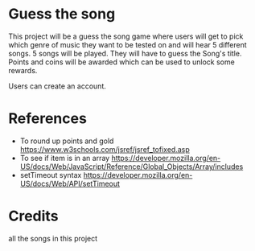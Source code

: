 # Guess the song
This project will be a guess the song game where users will get to pick which genre of music
they want to be tested on and will hear 5 different songs. 5 songs will be played. They will have to guess the Song's title.
Points and coins will be awarded which can be used to unlock some rewards.

Users can create an account.





# References
- To round up points and gold https://www.w3schools.com/jsref/jsref_tofixed.asp
- To see if item is in an array https://developer.mozilla.org/en-US/docs/Web/JavaScript/Reference/Global_Objects/Array/includes
- setTimeout syntax https://developer.mozilla.org/en-US/docs/Web/API/setTimeout


# Credits
all the songs in this project 


